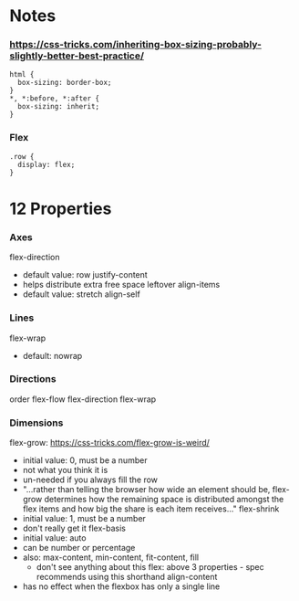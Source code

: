 
# Notes

### https://css-tricks.com/inheriting-box-sizing-probably-slightly-better-best-practice/
```
html {
  box-sizing: border-box;
}
*, *:before, *:after {
  box-sizing: inherit;
}
```

### Flex
```
.row {
  display: flex;
}
```

12 Properties
=============

### Axes
flex-direction
  - default value: row
justify-content
  - helps distribute extra free space leftover
align-items
  - default value: stretch
align-self

### Lines
flex-wrap
  - default: nowrap
### Directions
order
flex-flow
  flex-direction
  flex-wrap

### Dimensions
flex-grow: https://css-tricks.com/flex-grow-is-weird/
  - initial value: 0, must be a number
  - not what you think it is
  - un-needed if you always fill the row
  - "...rather than telling the browser how wide an element should be,
     flex-grow determines how the remaining space is distributed amongst
     the flex items and how big the share is each item receives..."
flex-shrink
  - initial value: 1, must be a number
  - don't really get it
flex-basis
  - initial value: auto
  - can be number or percentage
  - also: max-content, min-content, fit-content, fill
    - don't see anything about this
flex: above 3 properties - spec recommends using this shorthand
align-content
  - has no effect when the flexbox has only a single line
